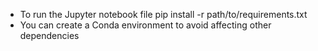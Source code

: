 - To run the Jupyter notebook file pip install -r path/to/requirements.txt
- You can create a Conda environment to avoid affecting other dependencies
